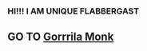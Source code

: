 ### HI!!! I AM UNIQUE FLABBERGAST
## GO TO <a href = "https://uniqueflabbergast.github.io" target = "_blank"> Gorrrila Monk </a>
